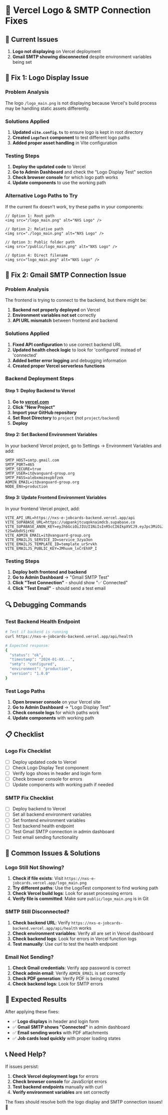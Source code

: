 # 🔧 Vercel Logo & SMTP Connection Fixes

## 🚨 **Current Issues**
1. **Logo not displaying** on Vercel deployment
2. **Gmail SMTP showing disconnected** despite environment variables being set

## 🔧 **Fix 1: Logo Display Issue**

### **Problem Analysis**
The logo `/logo_main.png` is not displaying because Vercel's build process may be handling static assets differently.

### **Solutions Applied**
1. **Updated `vite.config.ts`** to ensure logo is kept in root directory
2. **Created `LogoTest` component** to test different logo paths
3. **Added proper asset handling** in Vite configuration

### **Testing Steps**
1. **Deploy the updated code** to Vercel
2. **Go to Admin Dashboard** and check the "Logo Display Test" section
3. **Check browser console** for which logo path works
4. **Update components** to use the working path

### **Alternative Logo Paths to Try**
If the current fix doesn't work, try these paths in your components:
```tsx
// Option 1: Root path
<img src="/logo_main.png" alt="NXS Logo" />

// Option 2: Relative path
<img src="./logo_main.png" alt="NXS Logo" />

// Option 3: Public folder path
<img src="/public/logo_main.png" alt="NXS Logo" />

// Option 4: Direct filename
<img src="logo_main.png" alt="NXS Logo" />
```

## 🔧 **Fix 2: Gmail SMTP Connection Issue**

### **Problem Analysis**
The frontend is trying to connect to the backend, but there might be:
1. **Backend not properly deployed** on Vercel
2. **Environment variables not set** correctly
3. **API URL mismatch** between frontend and backend

### **Solutions Applied**
1. **Fixed API configuration** to use correct backend URL
2. **Updated health check logic** to look for 'configured' instead of 'connected'
3. **Added better error logging** and debugging information
4. **Created proper Vercel serverless functions**

### **Backend Deployment Steps**

#### **Step 1: Deploy Backend to Vercel**
1. **Go to [vercel.com](https://vercel.com)**
2. **Click "New Project"**
3. **Import your GitHub repository**
4. **Set Root Directory** to `project` (not `project/backend`)
5. **Deploy**

#### **Step 2: Set Backend Environment Variables**
In your backend Vercel project, go to Settings → Environment Variables and add:
```
SMTP_HOST=smtp.gmail.com
SMTP_PORT=465
SMTP_SECURE=true
SMTP_USER=it@vanguard-group.org
SMTP_PASS=alebxmozexpbfzek
ADMIN_EMAIL=it@vanguard-group.org
NODE_ENV=production
```

#### **Step 3: Update Frontend Environment Variables**
In your frontend Vercel project, add:
```
VITE_API_URL=https://nxs-e-jobcards-backend.vercel.app/api
VITE_SUPABASE_URL=https://uqpankjtcuqoknaimdcb.supabase.co
VITE_SUPABASE_ANON_KEY=eyJhbGciOiJIUzI1NiIsInR5cCI6IkpXVCJ9.eyJpc3MiOiJzdXBhYmFzZSIsInJlZiI6InVxcGFua2p0Y3Vxb2tuYWltZGNiIiwicm9sZSI6ImFub24iLCJpYXQiOjE3NTczOTIwNjYsImV4cCI6MjA3Mjk2ODA2Nn0.UFtvh1FywX7FFmRRp9TnA1i1XNJep-t2SwUbdVSjrKU
VITE_ADMIN_EMAIL=it@vanguard-group.org
VITE_EMAILJS_SERVICE_ID=service_3zya3on
VITE_EMAILJS_TEMPLATE_ID=template_ur5rvkh
VITE_EMAILJS_PUBLIC_KEY=JMhuvm_lxCrEhXP_I
```

### **Testing Steps**
1. **Deploy both frontend and backend**
2. **Go to Admin Dashboard** → "Gmail SMTP Test"
3. **Click "Test Connection"** - should show "✅ Connected"
4. **Click "Test Email"** - should send a test email

## 🔍 **Debugging Commands**

### **Test Backend Health Endpoint**
```bash
# Test if backend is running
curl https://nxs-e-jobcards-backend.vercel.app/api/health

# Expected response:
{
  "status": "ok",
  "timestamp": "2024-01-XX...",
  "smtp": "configured",
  "environment": "production",
  "version": "1.0.0"
}
```

### **Test Logo Paths**
1. **Open browser console** on your Vercel site
2. **Go to Admin Dashboard** → "Logo Display Test"
3. **Check console logs** for which paths work
4. **Update components** with working path

## 📋 **Checklist**

### **Logo Fix Checklist**
- [ ] Deploy updated code to Vercel
- [ ] Check Logo Display Test component
- [ ] Verify logo shows in header and login form
- [ ] Check browser console for errors
- [ ] Update components with working path if needed

### **SMTP Fix Checklist**
- [ ] Deploy backend to Vercel
- [ ] Set all backend environment variables
- [ ] Set frontend environment variables
- [ ] Test backend health endpoint
- [ ] Test Gmail SMTP connection in admin dashboard
- [ ] Test email sending functionality

## 🚨 **Common Issues & Solutions**

### **Logo Still Not Showing?**
1. **Check if file exists**: Visit `https://nxs-e-jobcards.vercel.app/logo_main.png`
2. **Try different paths**: Use the LogoTest component to find working path
3. **Check Vercel build logs**: Look for asset processing errors
4. **Verify file is committed**: Make sure `public/logo_main.png` is in Git

### **SMTP Still Disconnected?**
1. **Check backend URL**: Verify `https://nxs-e-jobcards-backend.vercel.app/api/health` works
2. **Check environment variables**: Verify all are set in Vercel dashboard
3. **Check backend logs**: Look for errors in Vercel function logs
4. **Test manually**: Use curl to test the health endpoint

### **Email Not Sending?**
1. **Check Gmail credentials**: Verify app password is correct
2. **Check admin email**: Verify `ADMIN_EMAIL` is set correctly
3. **Check PDF generation**: Verify PDF is being created
4. **Check backend logs**: Look for SMTP errors

## 🎯 **Expected Results**

After applying these fixes:
- ✅ **Logo displays** in header and login form
- ✅ **Gmail SMTP shows "Connected"** in admin dashboard
- ✅ **Email sending works** with PDF attachments
- ✅ **Job cards load quickly** with proper loading states

## 📞 **Need Help?**

If issues persist:
1. **Check Vercel deployment logs** for errors
2. **Check browser console** for JavaScript errors
3. **Test backend endpoints** manually with curl
4. **Verify environment variables** are set correctly

The fixes should resolve both the logo display and SMTP connection issues! 🚀
